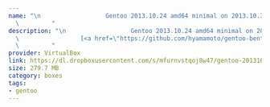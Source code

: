 ```yaml
---
name: "\n                  Gentoo 2013.10.24 amd64 minimal on 2013.10.30\n                  [src]\n
  \         "
description: "\n                  Gentoo 2013.10.24 amd64 minimal on 2013.10.30\n
  \                 [<a href=\"https://github.com/hyamamoto/gentoo-bento-boxes\">src</a>]\n
  \         "
provider: VirtualBox
link: https://dl.dropboxusercontent.com/s/mfurnvstqoj8w47/gentoo-20131024-amd64-minimal.box
size: 279.7 MB
category: boxes
tags:
- gentoo
---
```

